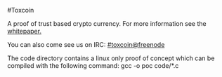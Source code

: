 #Toxcoin 

A proof of trust based crypto currency. For more information see the [whitepaper.](https://coin.tox.im)

You can also come see us on IRC: [#toxcoin@freenode](https://webchat.freenode.net/?channels=toxcoin)

The code directory contains a linux only proof of concept which can be compiled with the following command: gcc -o poc code/*.c
